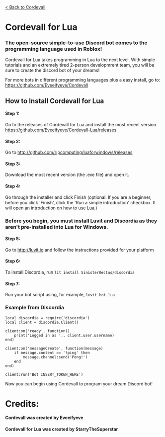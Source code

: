 <a href="https://github.com/Eveeifyeve/Cordevall/tree/main#readme">< Back to Cordevall</a>

# Cordevall for Lua
### The open-source simple-to-use Discord bot comes to the programming language used in Roblox!
Cordevall for Lua takes programming in Lua to the next level. With simple tutorials and an extremely tired 2-person developmrent team, you will be sure to create the discord bot of your dreams!

For more bots in different programming languages plus a easy install, go to: https://github.com/Eveeifyeve/Cordevall

## How to Install Cordevall for Lua
#### Step 1:
Go to the releases of Cordevall for Lua and install the most recent version. https://github.com/Eveeifyeve/Cordevall-Lua/releases

#### Step  2:
Go to http://github.com/rjpcomputing/luaforwindows/releases

#### Step  3:
Download the most recent version (the .exe file) and open it.

#### Step  4:
Go through the installer and click Finish (optional: If you are a beginner, before you click 'Finish', click the 'Run a simple introduction' checkbox. It will open an introduction on how to use Lua.)

### Before you begin, you must install Luvit and Discordia as they aren't pre-installed into Lua for Windows.

#### Step 5:
Go to http://luvit.io and follow the instructions provided for your platform

#### Step 6:
To install Discordia, run ```lit install SinisterRectus/discordia```

#### Step 7:
Run your bot script using, for example, ```luvit bot.lua```

### Example from Discordia
```
local discordia = require('discordia')
local client = discordia.Client()

client:on('ready', function()
	print('Logged in as '.. client.user.username)
end)

client:on('messageCreate', function(message)
	if message.content == '!ping' then
		message.channel:send('Pong!')
	end
end)

client:run('Bot INSERT_TOKEN_HERE')
```
Now you can begin using Cordevall to program your dream Discord bot!

# Credits:
#### Cordevall was created by Eveeifyeve
#### Cordevall for Lua was created by StarryTheSuperstar
